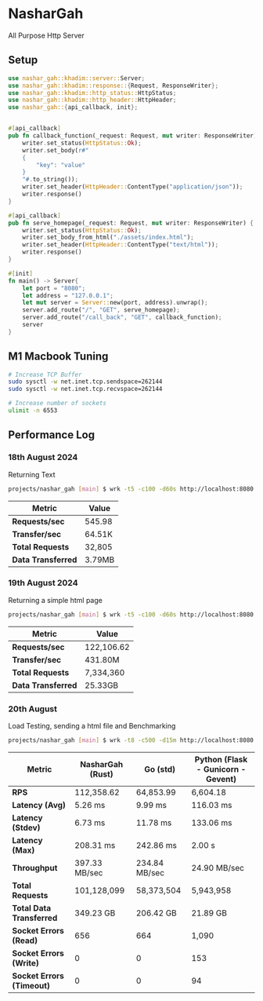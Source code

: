 # NasharGah
All Purpose Http Server

## Setup

```rust
use nashar_gah::khadim::server::Server;
use nashar_gah::khadim::response::{Request, ResponseWriter};
use nashar_gah::khadim::http_status::HttpStatus;
use nashar_gah::khadim::http_header::HttpHeader;
use nashar_gah::{api_callback, init};


#[api_callback]
pub fn callback_function(_request: Request, mut writer: ResponseWriter) {
    writer.set_status(HttpStatus::Ok);
    writer.set_body(r#"
    {
        "key": "value"
    }
    "#.to_string());
    writer.set_header(HttpHeader::ContentType("application/json"));
    writer.response()
}

#[api_callback]
pub fn serve_homepage(_request: Request, mut writer: ResponseWriter) {
    writer.set_status(HttpStatus::Ok);
    writer.set_body_from_html("./assets/index.html");
    writer.set_header(HttpHeader::ContentType("text/html"));
    writer.response()
}

#[init]
fn main() -> Server{
    let port = "8080";
    let address = "127.0.0.1";
    let mut server = Server::new(port, address).unwrap();
    server.add_route("/", "GET", serve_homepage);
    server.add_route("/call_back", "GET", callback_function);
    server
}
```

## M1 Macbook Tuning

```bash
# Increase TCP Buffer
sudo sysctl -w net.inet.tcp.sendspace=262144
sudo sysctl -w net.inet.tcp.recvspace=262144

# Increase number of sockets
ulimit -n 6553
```

## Performance Log

### 18th August 2024 

Returning Text

```bash
projects/nashar_gah [main] $ wrk -t5 -c100 -d60s http://localhost:8080
```

| Metric             | Value        |
|--------------------|--------------|
| **Requests/sec**   | 545.98       |
| **Transfer/sec**   | 64.51K       |
| **Total Requests** | 32,805       |
| **Data Transferred** | 3.79MB      |


### 19th August 2024 

Returning a simple html page

```bash
projects/nashar_gah [main] $ wrk -t5 -c100 -d60s http://localhost:8080
```

| Metric             | Value        |
|--------------------|--------------|
| **Requests/sec**   | 122,106.62   |
| **Transfer/sec**   | 431.80M      |
| **Total Requests** | 7,334,360    |
| **Data Transferred** | 25.33GB     |


###  20th August

Load Testing, sending a html file and Benchmarking

```bash
projects/nashar_gah [main] $ wrk -t8 -c500 -d15m http://localhost:8080
```

| **Metric**                  | **NasharGah (Rust)** | **Go (std)** | **Python (Flask - Gunicorn - Gevent)** |
|-----------------------------|----------------------|--------------|----------------------------------------|
| **RPS**                     | 112,358.62           | 64,853.99    | 6,604.18                               |
| **Latency (Avg)**           | 5.26 ms              | 9.99 ms      | 116.03 ms                              |
| **Latency (Stdev)**         | 6.73 ms              | 11.78 ms     | 133.06 ms                              |
| **Latency (Max)**           | 208.31 ms            | 242.86 ms    | 2.00 s                                 |
| **Throughput**              | 397.33 MB/sec        | 234.84 MB/sec| 24.90 MB/sec                           |
| **Total Requests**          | 101,128,099          | 58,373,504   | 5,943,958                              |
| **Total Data Transferred**  | 349.23 GB            | 206.42 GB    | 21.89 GB                               |
| **Socket Errors (Read)**    | 656                  | 664          | 1,090                                  |
| **Socket Errors (Write)**   | 0                    | 0            | 153                                    |
| **Socket Errors (Timeout)** | 0                    | 0            | 94                                     |
